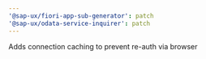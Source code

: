```yaml
---
'@sap-ux/fiori-app-sub-generator': patch
'@sap-ux/odata-service-inquirer': patch
---
```


Adds connection caching to prevent re-auth via browser
